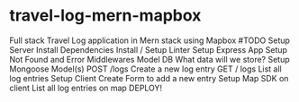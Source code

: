 # travel-log-mern-mapbox
Full stack Travel Log application in Mern stack using Mapbox
#TODO
 Setup Server
  Install Dependencies
  Install / Setup Linter
  Setup Express App
  Setup Not Found and Error Middlewares
  Model DB
What data will we store?
  Setup Mongoose Model(s)
  POST /logs
Create a new log entry
  GET / logs
List all log entries
  Setup Client
  Create Form to add a new entry
  Setup Map SDK on client
  List all log entries on map
DEPLOY!

